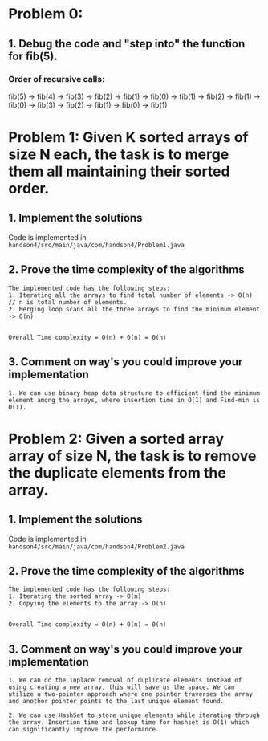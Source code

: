 # Problem 0: 

## 1. Debug the code and "step into" the function for fib(5).

### Order of recursive calls: 

fib(5) -> fib(4) -> fib(3) -> fib(2) -> fib(1) -> fib(0) -> fib(1) -> fib(2) -> fib(1) -> fib(0) -> fib(3) -> fib(2) -> fib(1) -> fib(0) -> fib(1)


# Problem 1: Given K sorted arrays of size N each, the task is to merge them all maintaining their sorted order.

## 1. Implement the solutions 

Code is implemented in `handson4/src/main/java/com/handson4/Problem1.java` 

## 2. Prove the time complexity of the algorithms

    The implemented code has the following steps:
    1. Iterating all the arrays to find total number of elements -> O(n) // n is total number of elements. 
    2. Merging loop scans all the three arrays to find the minimum element -> O(n)
    

    Overall Time complexity = O(n) + 0(n) = 0(n)

## 3. Comment on way's you could improve your implementation
    
    1. We can use binary heap data structure to efficient find the minimum element among the arrays, where insertion time in O(1) and Find-min is O(1).



# Problem 2: Given a sorted array array of size N, the task is to remove the duplicate elements from the array.

## 1. Implement the solutions 

Code is implemented in `handson4/src/main/java/com/handson4/Problem2.java`

## 2. Prove the time complexity of the algorithms

    The implemented code has the following steps:
    1. Iterating the sorted array -> O(n)
    2. Copying the elements to the array -> O(n)
    

    Overall Time complexity = O(n) + 0(n) = 0(n)

## 3. Comment on way's you could improve your implementation
    
    1. We can do the inplace removal of duplicate elements instead of using creating a new array, this will save us the space. We can utilize a two-pointer approach where one pointer traverses the array and another pointer points to the last unique element found.

    2. We can use HashSet to store unique elements while iterating through the array. Insertion time and lookup time for hashset is O(1) which can significantly improve the performance.








